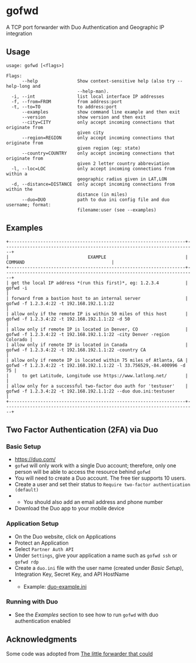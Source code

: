 # gofwd
A TCP port forwarder with Duo Authentication and Geographic IP integration

## Usage

```
usage: gofwd [<flags>]

Flags:
      --help               Show context-sensitive help (also try --help-long and
                           --help-man).
  -i, --int                list local interface IP addresses
  -f, --from=FROM          from address:port
  -t, --to=TO              to address:port
      --examples           show command line example and then exit
      --version            show version and then exit
      --city=CITY          only accept incoming connections that originate from
                           given city
      --region=REGION      only accept incoming connections that originate from
                           given region (eg: state)
      --country=COUNTRY    only accept incoming connections that originate from
                           given 2 letter country abbreviation
  -l, --loc=LOC            only accept incoming connections from within a
                           geographic radius given in LAT,LON
  -d, --distance=DISTANCE  only accept incoming connections from within the
                           distance (in miles)
      --duo=DUO            path to duo ini config file and duo username; format:
                           filename:user (see --examples)
```

## Examples

```
+-------------------------------------------------------------------+-------------------------------------------------------------------------+
|                              EXAMPLE                              |                                 COMMAND                                 |
+-------------------------------------------------------------------+-------------------------------------------------------------------------+
| get the local IP address *(run this first)*, eg: 1.2.3.4          | gofwd -i                                                                |
| forward from a bastion host to an internal server                 | gofwd -f 1.2.3.4:22 -t 192.168.192.1.1:22                               |
| allow only if the remote IP is within 50 miles of this host       | gofwd -f 1.2.3.4:22 -t 192.168.192.1.1:22 -d 50                         |
| allow only if remote IP is located in Denver, CO                  | gofwd -f 1.2.3.4:22 -t 192.168.192.1.1:22 -city Denver -region Colorado |
| allow only if remote IP is located in Canada                      | gofwd -f 1.2.3.4:22 -t 192.168.192.1.1:22 -country CA                   |
| allow only if remote IP is located within 75 miles of Atlanta, GA | gofwd -f 1.2.3.4:22 -t 192.168.192.1.1:22 -l 33.756529,-84.400996 -d 75 |
|     to get Latitude, Longitude use https://www.latlong.net/       |                                                                         |
| allow only for a successful two-factor duo auth for 'testuser'    | gofwd -f 1.2.3.4:22 -t 192.168.192.1.1:22 --duo duo.ini:testuser        |
+-------------------------------------------------------------------+-------------------------------------------------------------------------+
```

## Two Factor Authentication (2FA) via Duo

### Basic Setup
* https://duo.com/
* `gofwd` will only work with a single Duo account; therefore, only one person will be able to access the resource behind `gofwd`
* You will need to create a Duo account.  The free tier supports 10 users.
* Create a user and set their status to `Require two-factor authentication (default)`
* * You should also add an email address and phone number
* Download the Duo app to your mobile device

### Application Setup
* On the Duo website, click on Applications
* Protect an Application
* Select `Partner Auth API`
* Under `Settings`, give your application a name such as `gofwd ssh` or `gofwd rdp`
* Create a `duo.ini` file with the user name (created under *Basic Setup*), Integration Key, Secret Key, and API HostName
* * Example: [duo-example.ini](https://github.com/jftuga/gofwd/blob/master/duo-example.ini)

### Running with Duo
* See the *Examples* section to see how to run `gofwd` with duo authentication enabled


## Acknowledgments
Some code was adopted from [The little forwarder that could](https://github.com/kintoandar/fwd/)
